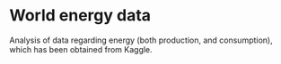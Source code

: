 # World energy data

Analysis of data regarding energy (both production, and consumption), which has been obtained from Kaggle.
